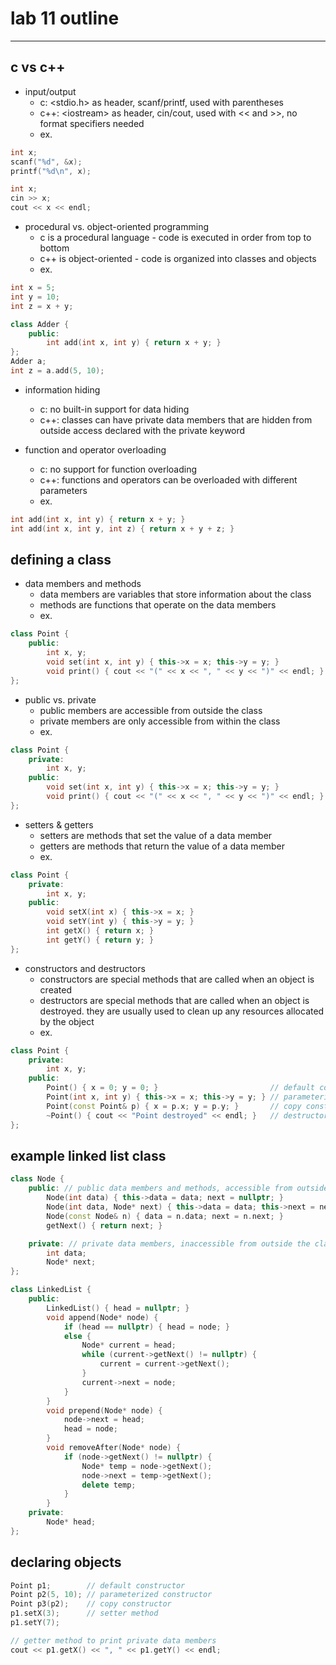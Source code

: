 # lab 11 outline

---

## c vs c++

- input/output
    - c: \<stdio.h\> as header, scanf/printf, used with parentheses
    - c++: \<iostream\> as header, cin/cout, used with << and >>, no format specifiers needed
    - ex.
```c
int x;
scanf("%d", &x);
printf("%d\n", x);
```
```c++
int x;
cin >> x;
cout << x << endl;
```
- procedural vs. object-oriented programming
    - c is a procedural language - code is executed in order from top to bottom
    - c++ is object-oriented - code is organized into classes and objects
    - ex.
```c
int x = 5;
int y = 10;
int z = x + y;
```
```c++
class Adder {
    public:
        int add(int x, int y) { return x + y; }
};
Adder a;
int z = a.add(5, 10);
```
- information hiding
    - c: no built-in support for data hiding
    - c++: classes can have private data members that are hidden from outside
    access declared with the private keyword

- function and operator overloading
    - c: no support for function overloading
    - c++: functions and operators can be overloaded with different parameters
    - ex.
```c++
int add(int x, int y) { return x + y; }
int add(int x, int y, int z) { return x + y + z; }
```

## defining a class

- data members and methods
    - data members are variables that store information about the class
    - methods are functions that operate on the data members
    - ex.
```c++
class Point {
    public:
        int x, y;
        void set(int x, int y) { this->x = x; this->y = y; }
        void print() { cout << "(" << x << ", " << y << ")" << endl; }
};
```
- public vs. private
    - public members are accessible from outside the class
    - private members are only accessible from within the class
    - ex.
```c++
class Point {
    private:
        int x, y;
    public:
        void set(int x, int y) { this->x = x; this->y = y; }
        void print() { cout << "(" << x << ", " << y << ")" << endl; }
};
```
- setters & getters
    - setters are methods that set the value of a data member
    - getters are methods that return the value of a data member
    - ex.
```c++
class Point {
    private:
        int x, y;
    public:
        void setX(int x) { this->x = x; }
        void setY(int y) { this->y = y; }
        int getX() { return x; }
        int getY() { return y; }
};
```
- constructors and destructors
    - constructors are special methods that are called when an object is created
    - destructors are special methods that are called when an object is destroyed.
    they are usually used to clean up any resources allocated by the object
    - ex.
```c++
class Point {
    private:
        int x, y;
    public:
        Point() { x = 0; y = 0; }                         // default constructor
        Point(int x, int y) { this->x = x; this->y = y; } // parameterized constructor
        Point(const Point& p) { x = p.x; y = p.y; }       // copy constructor
        ~Point() { cout << "Point destroyed" << endl; }   // destructor
};
```

## example linked list class

```c++
class Node {
    public: // public data members and methods, accessible from outside the class
        Node(int data) { this->data = data; next = nullptr; }                // default constructor
        Node(int data, Node* next) { this->data = data; this->next = next; } // parameterized constructor
        Node(const Node& n) { data = n.data; next = n.next; }                // copy constructor
        getNext() { return next; }                                           // getter

    private: // private data members, inaccessible from outside the class
        int data;
        Node* next;
};

class LinkedList {
    public:
        LinkedList() { head = nullptr; }
        void append(Node* node) {
            if (head == nullptr) { head = node; }
            else {
                Node* current = head;
                while (current->getNext() != nullptr) {
                    current = current->getNext();
                }
                current->next = node;
            }
        }
        void prepend(Node* node) {
            node->next = head;
            head = node;
        }
        void removeAfter(Node* node) {
            if (node->getNext() != nullptr) {
                Node* temp = node->getNext();
                node->next = temp->getNext();
                delete temp;
            }
        }
    private:
        Node* head;
};
```

## declaring objects

```c++
Point p1;        // default constructor
Point p2(5, 10); // parameterized constructor
Point p3(p2);    // copy constructor
p1.setX(3);      // setter method
p1.setY(7);

// getter method to print private data members
cout << p1.getX() << ", " << p1.getY() << endl;
```
